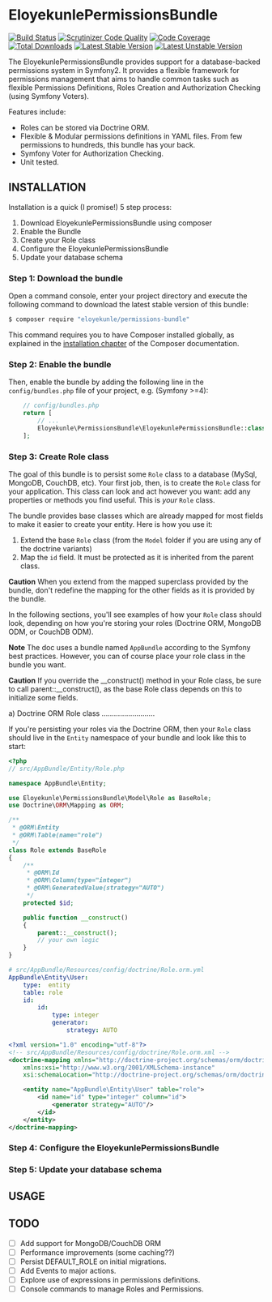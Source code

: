 EloyekunlePermissionsBundle
===========================


[![Build Status](https://travis-ci.org/eloyekunle/PermissionsBundle.svg?branch=master)](https://travis-ci.org/eloyekunle/PermissionsBundle)
[![Scrutinizer Code Quality](https://scrutinizer-ci.com/g/eloyekunle/PermissionsBundle/badges/quality-score.png?b=master)](https://scrutinizer-ci.com/g/eloyekunle/PermissionsBundle/?branch=master)
[![Code Coverage](https://scrutinizer-ci.com/g/eloyekunle/PermissionsBundle/badges/coverage.png?b=master)](https://scrutinizer-ci.com/g/eloyekunle/PermissionsBundle/?branch=master)
[![Total Downloads](https://poser.pugx.org/eloyekunle/permissions-bundle/downloads.svg)](https://packagist.org/packages/eloyekunle/permissions-bundle)
[![Latest Stable Version](https://poser.pugx.org/eloyekunle/permissions-bundle/v/stable.svg)](https://packagist.org/packages/eloyekunle/permissions-bundle)
[![Latest Unstable Version](https://poser.pugx.org/eloyekunle/permissions-bundle/v/unstable.png)](https://packagist.org/packages/eloyekunle/permissions-bundle)

The EloyekunlePermissionsBundle provides support for a database-backed permissions system in Symfony2.
It provides a flexible framework for permissions management that aims to handle common tasks such as flexible
Permissions Definitions, Roles Creation and Authorization Checking (using Symfony Voters).

Features include:

- Roles can be stored via Doctrine ORM.
- Flexible & Modular permissions definitions in YAML files. From few permissions to hundreds, this bundle has your back.
- Symfony Voter for Authorization Checking.
- Unit tested.

## INSTALLATION
Installation is a quick (I promise!) 5 step process:

1. Download EloyekunlePermissionsBundle using composer
2. Enable the Bundle
3. Create your Role class
4. Configure the EloyekunlePermissionsBundle
5. Update your database schema

### Step 1: Download the bundle

Open a command console, enter your project directory and execute the
following command to download the latest stable version of this bundle:

```bash
$ composer require "eloyekunle/permissions-bundle"
```

This command requires you to have Composer installed globally, as explained
in the [installation chapter](https://getcomposer.org/doc/00-intro.md) of the Composer documentation.

### Step 2: Enable the bundle

Then, enable the bundle by adding the following line in the ``config/bundles.php``
file of your project, e.g. (Symfony >=4):

```php
    // config/bundles.php
    return [
        // ...
        Eloyekunle\PermissionsBundle\EloyekunlePermissionsBundle::class => ['all' => true],
    ];
```

### Step 3: Create Role class

The goal of this bundle is to persist some ``Role`` class to a database (MySql,
MongoDB, CouchDB, etc). Your first job, then, is to create the ``Role`` class
for your application. This class can look and act however you want: add any
properties or methods you find useful. This is *your* ``Role`` class.

The bundle provides base classes which are already mapped for most fields
to make it easier to create your entity. Here is how you use it:

1. Extend the base ``Role`` class (from the ``Model`` folder if you are using
   any of the doctrine variants)
2. Map the ``id`` field. It must be protected as it is inherited from the parent class.

__Caution__
    When you extend from the mapped superclass provided by the bundle, don't
    redefine the mapping for the other fields as it is provided by the bundle.

In the following sections, you'll see examples of how your ``Role`` class should
look, depending on how you're storing your roles (Doctrine ORM, MongoDB ODM,
or CouchDB ODM).

__Note__
    The doc uses a bundle named ``AppBundle`` according to the Symfony best
    practices. However, you can of course place your role class in the bundle
    you want.

__Caution__
    If you override the __construct() method in your Role class, be sure
    to call parent::__construct(), as the base Role class depends on
    this to initialize some fields.

a) Doctrine ORM Role class
..........................

If you're persisting your roles via the Doctrine ORM, then your ``Role`` class
should live in the ``Entity`` namespace of your bundle and look like this to
start:

```php
<?php
// src/AppBundle/Entity/Role.php

namespace AppBundle\Entity;

use Eloyekunle\PermissionsBundle\Model\Role as BaseRole;
use Doctrine\ORM\Mapping as ORM;

/**
 * @ORM\Entity
 * @ORM\Table(name="role")
 */
class Role extends BaseRole
{
    /**
     * @ORM\Id
     * @ORM\Column(type="integer")
     * @ORM\GeneratedValue(strategy="AUTO")
     */
    protected $id;

    public function __construct()
    {
        parent::__construct();
        // your own logic
    }
}
```

```yaml
# src/AppBundle/Resources/config/doctrine/Role.orm.yml
AppBundle\Entity\User:
    type:  entity
    table: role
    id:
        id:
            type: integer
            generator:
                strategy: AUTO
```

```xml
<?xml version="1.0" encoding="utf-8"?>
<!-- src/AppBundle/Resources/config/doctrine/Role.orm.xml -->
<doctrine-mapping xmlns="http://doctrine-project.org/schemas/orm/doctrine-mapping"
    xmlns:xsi="http://www.w3.org/2001/XMLSchema-instance"
    xsi:schemaLocation="http://doctrine-project.org/schemas/orm/doctrine-mapping http://doctrine-project.org/schemas/orm/doctrine-mapping.xsd">

    <entity name="AppBundle\Entity\User" table="role">
        <id name="id" type="integer" column="id">
            <generator strategy="AUTO"/>
        </id>
    </entity>
</doctrine-mapping>
```

### Step 4: Configure the EloyekunlePermissionsBundle

### Step 5: Update your database schema


## USAGE


TODO
----
- [ ] Add support for MongoDB/CouchDB ORM
- [ ] Performance improvements (some caching??)
- [ ] Persist DEFAULT_ROLE on initial migrations.
- [ ] Add Events to major actions.
- [ ] Explore use of expressions in permissions definitions.
- [ ] Console commands to manage Roles and Permissions.